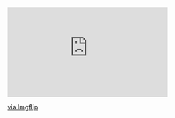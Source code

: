 <div style="width:360px;max-width:100%;"><div style="height:0;padding-bottom:56.11%;position:relative;"><iframe width="360" height="202" style="position:absolute;top:0;left:0;width:100%;height:100%;" frameBorder="0" src="https://imgflip.com/embed/3xt8of"></iframe></div><p><a href="https://imgflip.com/gif/3xt8of">via Imgflip</a></p></div>
